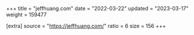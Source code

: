 +++
title = "jeffhuang.com"
date = "2022-03-22"
updated = "2023-03-17"
weight = 159477

[extra]
source = "https://jeffhuang.com/"
ratio = 6
size = 156
+++
